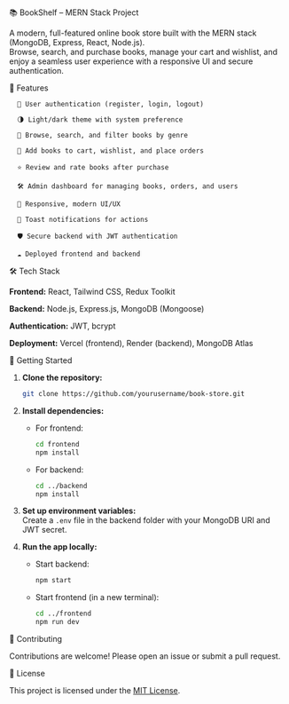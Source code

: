 📚 BookShelf – MERN Stack Project

A modern, full-featured online book store built with the MERN stack (MongoDB, Express, React, Node.js).  
Browse, search, and purchase books, manage your cart and wishlist, and enjoy a seamless user experience with a responsive UI and secure authentication.


🚀 Features

      🔐 User authentication (register, login, logout)
      
      🌗 Light/dark theme with system preference
      
      📖 Browse, search, and filter books by genre
      
      🛒 Add books to cart, wishlist, and place orders
      
      ⭐ Review and rate books after purchase
      
      🛠️ Admin dashboard for managing books, orders, and users
      
      📱 Responsive, modern UI/UX
      
      🔔 Toast notifications for actions
      
      🛡️ Secure backend with JWT authentication
      
      ☁️ Deployed frontend and backend
   


🛠️ Tech Stack

**Frontend:** React, Tailwind CSS, Redux Toolkit

**Backend:** Node.js, Express.js, MongoDB (Mongoose)

**Authentication:** JWT, bcrypt

**Deployment:** Vercel (frontend), Render (backend), MongoDB Atlas
      


📝 Getting Started

1. **Clone the repository:**
   ```sh
   git clone https://github.com/yourusername/book-store.git
   ```
2. **Install dependencies:**
   - For frontend:
     ```sh
     cd frontend
     npm install
     ```
   - For backend:
     ```sh
     cd ../backend
     npm install
     ```
3. **Set up environment variables:**  
   Create a `.env` file in the backend folder with your MongoDB URI and JWT secret.

4. **Run the app locally:**
   - Start backend:
     ```sh
     npm start
     ```
   - Start frontend (in a new terminal):
     ```sh
     cd ../frontend
     npm run dev
     ```


🤝 Contributing

Contributions are welcome! Please open an issue or submit a pull request.


📄 License

This project is licensed under the [MIT License](LICENSE).
